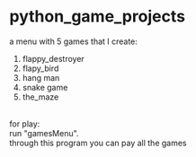 # python_game_projects
a menu with 5 games that I create: 
1. flappy_destroyer<br />
2. flapy_bird<br />
3. hang man<br />
4. snake game<br />
5. the_maze<br />                      
<br />
for play:<br /> 
run "gamesMenu".<br /> 
through this program you can pay all the games<br />

